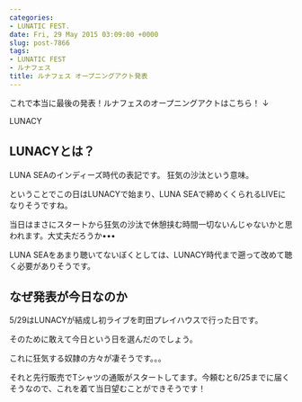 ```yaml
---
categories:
- LUNATIC FEST.
date: Fri, 29 May 2015 03:09:00 +0000
slug: post-7866
tags:
- LUNATIC FEST
- ルナフェス
title: ルナフェス オープニングアクト発表
---
```


これで本当に最後の発表！<!--more-->ルナフェスのオープニングアクトはこちら！
↓

LUNACY

<h2>LUNACYとは？</h2>

LUNA SEAのインディーズ時代の表記です。
狂気の沙汰という意味。

ということでこの日はLUNACYで始まり、LUNA SEAで締めくくられるLIVEになりそうですね。

当日はまさにスタートから狂気の沙汰で休憩挟む時間一切ないんじゃないかと思われます。大丈夫だろうか•••

LUNA SEAをあまり聴いてないぼくとしては、LUNACY時代まで遡って改めて聴く必要がありそうです。

<h2>なぜ発表が今日なのか</h2>

5/29はLUNACYが結成し初ライブを町田プレイハウスで行った日です。

そのために敢えて今日という日を選んだのでしょう。

これに狂気する奴隷の方々が凄そうです。。。



それと先行販売でTシャツの通販がスタートしてます。今頼むと6/25までに届くそうなので、これを着て当日望むことができそうです！